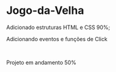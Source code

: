 ﻿# Jogo-da-Velha
Adicionado estruturas HTML e CSS  90%;
</br>

Adicionando eventos e funções de Click

</br>

Projeto em andamento 50%
</br>

